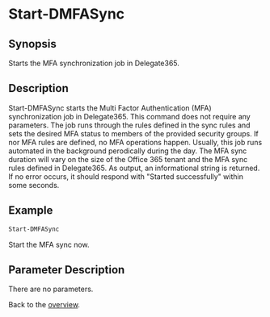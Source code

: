 # Start-DMFASync

## Synopsis
Starts the MFA synchronization job in Delegate365.

## Description
Start-DMFASync starts the Multi Factor Authentication (MFA) synchronization job in Delegate365.
This command does not require any parameters.
The job runs through the rules defined in the sync rules and sets the desired MFA status to members of the provided security groups.
If nor MFA rules are defined, no MFA operations happen. Usually, this job runs automated in the background perodically during the day. 
The MFA sync duration will vary on the size of the Office 365 tenant and the MFA sync rules defined in Delegate365. 
As output, an informational string is returned. If no error occurs, it should respond with "Started successfully" within some seconds.

## Example
```powershell
Start-DMFASync
```
Start the MFA sync now.

## Parameter Description
There are no parameters.

Back to the [overview](https://github.com/delegate365/PowerShell).
